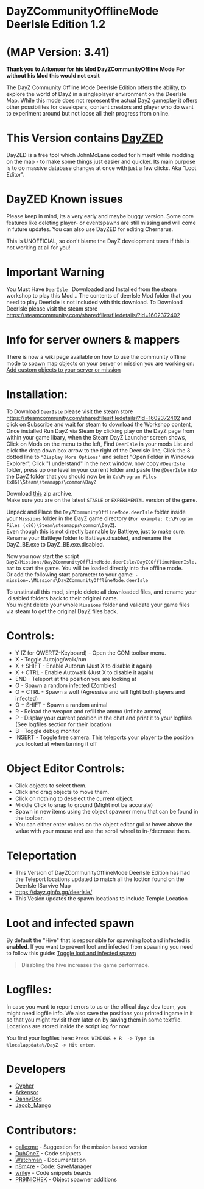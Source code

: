 # DayZCommunityOfflineMode DeerIsle Edition 1.2
# (MAP Version: 3.41)

**Thank you to Arkensor for his Mod DayZCommunityOffline Mode**
**For without his Mod this would not exsit**  

The DayZ Community Offline Mode DeerIsle Edition offers the ability, to explore the world of DayZ in a singleplayer environment on the DeerIsle Map. While this mode does not represent the actual DayZ gameplay it offers other possibilites for developers, content creators and player who do want to experiment around but not loose all their progress from online.

# This Version contains [DayZED](https://deerisle-wiki.jimdosite.com/dayzed/)

DayZED is a free tool which JohnMcLane coded for himself while modding on the map - to make some things just easier and quicker. Its main purpose is to do massive database changes at once with just a few clicks. Aka "Loot Editor". 

# DayZED Known issues

Please keep in mind, its a very early and maybe buggy version. Some core features like deleting player- or eventspawns are still missing and will come in future updates. You can also use DayZED for editing Chernarus.

This is UNOFFICIAL, so don't blame the DayZ development team if this is not working at all for you!

# Important Warning

You Must Have ```DeerIsle ``` Downloaded and Installed from the steam workshop to play this Mod .. The contents of deerIsle Mod folder that you need to play DeerIsle is not included with this download.
To Download DeerIsle please visit the steam store https://steamcommunity.com/sharedfiles/filedetails/?id=1602372402

# Info for server owners & mappers
There is now a wiki page available on how to use the community offline mode to spawn map objects on your server or mission you are working on: [Add custom objects to your server or mission](https://github.com/Arkensor/DayZCommunityOfflineMode/wiki/Add-custom-objects-to-your-server-or-mission)

# Installation:
To Download ```DeerIsle``` please visit the steam store https://steamcommunity.com/sharedfiles/filedetails/?id=1602372402 and click on Subscribe and wait for steam to download the Workshop content, Once installed Run DayZ via Steam by clicking play on the DayZ page from within your game libary, when the Steam DayZ Launcher screen shows, Click on Mods on the menu to the left, Find ```DeerIsle``` in your mods List and click the drop down box arrow to the right of the DeerIsle line, Click the 3 dotted line to ```"Display More Options"``` and select "Open Folder in Windows Explorer", Click "I understand" in the next window, now copy ```@DeerIsle``` folder, press up one level in your current folder and paste the ```@DeerIsle``` into the DayZ folder that you should now be in ```C:\Program Files (x86)\Steam\steamapps\common\DayZ```


Download [this](https://github.com/CypherMediaGIT/DayZCommunityOfflineMode-DeerIsle-Edition/releases/download/1.2/DayZCommunityOfflineMode.deerIsle.zip) zip archive.  
Make sure you are on the latest `STABLE` or `EXPERIMENTAL` version of the game.

Unpack and Place the ```DayZCommunityOfflineMode.deerIsle``` folder inside your ```Missions``` folder in the DayZ game directory (```For example: C:\Program Files (x86)\Steam\steamapps\common\DayZ```).  
Even though this is not directly bannable by Battleye, just to make sure: Rename your Battleye folder to Battleye.disabled, and rename the DayZ_BE.exe to DayZ_BE.exe.disabled.

Now you now start the script ```DayZ/Missions/DayZCommunityOfflineMode.deerIsle/DayZCOfflineMDeerIsle.bat``` to start the game. You will be loaded directly into the offline mode.  
Or add the following start parameter to your game: ```-mission=.\Missions\DayZCommunityOfflineMode.deerIsle```

To unstinstall this mod, simple delete all downloaded files, and rename your .disabled folders back to their original name.   
You might delete your whole ```Missions``` folder and validate your game files via steam to get the original DayZ files back.

# Controls:
* Y (Z for QWERTZ-Keyboard) - Open the COM toolbar menu.
* X - Toggle Autojog/walk/run
* X + SHIFT - Enable Autorun (Just X to disable it again)
* X + CTRL - Enable Autowalk (Just X to disable it again)
* END - Teleport at the position you are looking at
* O - Spawn a random infected (Zombies)
* O + CTRL - Spawn a wolf (Agressive and will fight both players and infected)
* O + SHIFT - Spawn a random animal
* R - Reload the weapon and refill the ammo (Infinite ammo)
* P - Display your current position in the chat and print it to your logfiles (See logfiles section for their location)
* B - Toggle debug monitor
* INSERT - Toggle free camera. This teleports your player to the position you looked at when turning it off

# Object Editor Controls:  
* Click objects to select them.  
* Click and drag objects to move them.
* Click on nothing to deselect the current object.
* Middle Click to snap to ground (Might not be accurate)
* Spawn in new items using the object spawner menu that can be found in the toolbar.
* You can either enter values on the object editor gui or hover above the value with your mouse and use the scroll wheel to in-/decrease them.

# Teleportation
* This Version of DayZCommunityOfflineMode DeerIsle Edition has had the Teleport locations updated to match all the loction found on the DeerIsle ISurvive Map
* https://dayz.ginfo.gg/deerIsle/
* This Vesion updates the spawn locations to include Temple Location
 
# Loot and infected spawn
By default the "Hive" that is repsonsible for spawning loot and infected is **enabled**. If you want to prevent loot and infected from spawning you need to follow this guide: [Toggle loot and infected spawn](https://github.com/CypherMediaGIT/DayZCommunityOfflineMode-DeerIsle-Edition/wiki/Toggle-Loot-and-Infected-Spawn)  
> Disabling the hive increases the game performace.

# Logfiles:
In case you want to report errors to us or the offical dayz dev team, you might need logfile info.
We also save the positions you printed ingame in it so that you might revisit them later on by saving them in some textfile.
Locations are stored inside the script.log for now.

You find your logfiles here: ```Press WINDOWS + R  -> Type in %localappdata%/DayZ -> Hit enter```. 

# Developers
* [Cypher](https://github.com/CypherMediaGIT)
* [Arkensor](https://github.com/Arkensor)
* [DannyDog](https://github.com/DannyDog)
* [Jacob_Mango](https://github.com/Jacob-Mango)

# Contributors:
* [gallexme](https://github.com/gallexme) - Suggestion for the mission based version
* [DuhOneZ](https://twitter.com/DuhOneZ) - Code snippets
* [Watchman](https://twitter.com/watchman113) - Documentation
* [n8m4re](https://github.com/n8m4re) - Code: SaveManager
* [wriley](https://github.com/wriley) - Code snippets beards
* [PR9INICHEK](https://github.com/PR9INICHEK) - Object spawner additions

